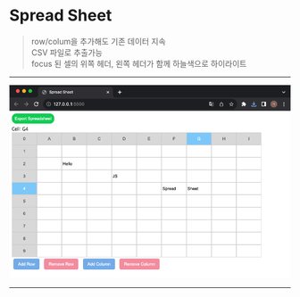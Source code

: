 # Spread Sheet
> row/colum을 추가해도 기존 데이터 지속  
> CSV 파일로 추출가능  
> focus 된 셀의 위쪽 헤더, 왼쪽 헤더가 함께 하늘색으로 하이라이트
---

<p align='center'><img src="images/main.png"  align-img></p>

---